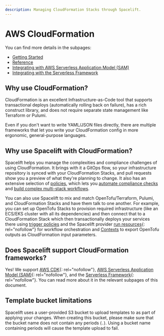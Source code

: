 ```yaml
---
description: Managing CloudFormation Stacks through Spacelift.
---
```


# AWS CloudFormation

You can find more details in the subpages:

- [Getting Started](getting-started.md)
- [Reference](reference.md)
- [Integrating with AWS Serverless Application Model (SAM)](integrating-with-sam.md)
- [Integrating with the Serverless Framework](integrating-with-the-serverless-framework.md)

## Why use CloudFormation?

CloudFormation is an excellent Infrastructure-as-Code tool that supports transactional deploys (automatically rolling back on failure), has a rich construct library, and does not require separate state management like Terraform or Pulumi.

Even if you don't want to write YAML/JSON files directly, there are multiple frameworks that let you write your CloudFormation config in more ergonomic, general-purpose languages.

## Why use Spacelift with CloudFormation?

Spacelift helps you manage the complexities and compliance challenges of using CloudFormation. It brings with it a GitOps flow, so your infrastructure repository is synced with your CloudFormation Stacks, and pull requests show you a preview of what they're planning to change. It also has an extensive selection of [policies](../../concepts/policy/README.md), which lets you [automate compliance checks](../../concepts/policy/terraform-plan-policy.md) and [build complex multi-stack workflows](../../concepts/policy/trigger-policy.md).

You can also use Spacelift to mix and match OpenTofu/Terraform, Pulumi, and CloudFormation Stacks and have them talk to one another. For example, you can set up OpenTofu Stacks to provision required infrastructure (like an ECS/EKS cluster with all its dependencies) and then connect that to a CloudFormation Stack which then transactionally deploys your services there using [trigger policies](../../concepts/policy/trigger-policy.md) and the Spacelift provider [run resources](https://search.opentofu.org/provider/spacelift-io/spacelift/latest/docs/resources/run){: rel="nofollow"} for workflow orchestration and [Contexts](../../concepts/configuration/context.md#remote-state-alternative-terraform-specific) to export OpenTofu outputs as CloudFormation input parameters.

## Does Spacelift support CloudFormation frameworks?

Yes! We support [AWS CDK](https://github.com/aws/aws-cdk){: rel="nofollow"}, [AWS Serverless Application Model (SAM)](https://aws.amazon.com/serverless/sam/){: rel="nofollow"}, and the [Serverless Framework](https://www.serverless.com/){: rel="nofollow"}. You can read more about it in the relevant subpages of this document.

## Template bucket limitations

Spacelift uses a user-provided S3 bucket to upload templates to as part of applying your changes. When creating this bucket, please make sure that the bucket name does not contain any periods (`.`). Using a bucket name containing periods will cause the template upload to fail.
